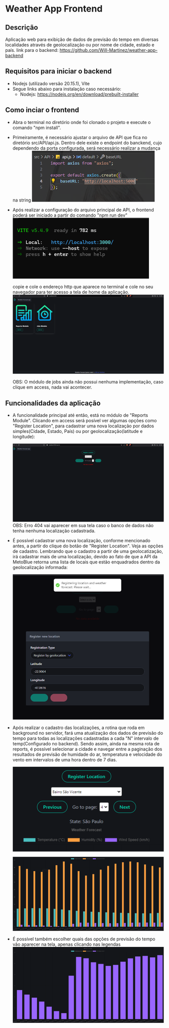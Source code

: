 # Weather App Frontend

## Descrição
Aplicação web para exibição de dados de previsão do tempo em diversas localidades através de geolocalização ou por nome de cidade, estado e país.
link para o backend: https://github.com/Will-Martinez/weather-app-backend


## Requisitos para iniciar o backend
- Nodejs (utilizado versão 20.15.1), Vite
- Segue links abaixo para instalação caso necessário:
    - Nodejs: https://nodejs.org/en/download/prebuilt-installer


## Como inciar o frontend
- Abra o terminal no diretório onde foi clonado o projeto e execute o comando "npm install".

- Primeiramente, é necessário ajustar o arquivo de API que fica no diretório src/API/api.js. Dentro dele existe o endpoint do banckend, cujo dependendo
  da porta configurada, será necessário realizar a mudança na string
    ![image](./repo-prints/api_backend.PNG)

- Após realizar a configuração do arquivo principal de API, o frontend poderá ser iniciado a partir do comando "npm run dev"
    ![image](./repo-prints/run_front.PNG)

  copie e cole o endereço http que aparece no terminal e cole no seu navegador para ter acesso a tela de home da aplicação.
    ![image](./repo-prints/home_page.PNG)
  
  OBS: O módulo de jobs ainda não possui nenhuma implementação, caso clique em access, nada vai acontecer.


## Funcionalidades da aplicação
 - A funcionalidade principal até então, está no módulo de "Reports Module". Clicando em access será posível ver algumas opções como "Register Location",
   para cadastrar uma nova localização por dados simples(Cidade, Estado, País) ou por geolocalização(latitude e longitude):

    ![image](./repo-prints/main_module_page.PNG)
    OBS: Erro 404 vai aparecer em sua tela caso o banco de dados não tenha nenhuma localização cadastrada.

 - É possível cadastrar uma nova localização, conforme mencionado antes, a partir do clique do botão de "Register Location". Veja as opções
   de cadastro. Lembrando que o cadastro a partir de uma geolocatização, irá cadastrar mais de uma localização, devido ao fato de que a API da MetoBlue
   retorna uma lista de locais que estão enquadrados dentro da geolocalização informada:

   ![image](./repo-prints/submit_geolocation.PNG)


 - Após realizar o cadastro das localizações, a rotina que roda em background no servidor, fará uma atualização dos dados de previsão do tempo para todas as      localizações cadastradas a cada "N" intervalo de temp(Configurado no backend). Sendo assim, ainda na mesma rota de reports, é possível selecionar a cidade e navegar
 entre a paginação dos resultados de previsão de humidade do ar, temperatura e velocidade do vento em intervalos de uma hora dentro de 7 dias.

   ![image](./repo-prints/menu_forecast.PNG)


    
   ![image](./repo-prints/dashboard.PNG)


 - É possível também escolher quais das opções de previsão do tempo vão aparecer na tela, apenas clicando nas legendas
   ![image](./repo-prints/select_info.PNG)
   